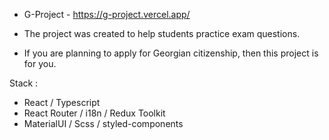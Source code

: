 - G-Project - https://g-project.vercel.app/



- The project was created to help students practice exam questions.
- If you are planning to apply for Georgian citizenship, then this project is for you.



Stack :
- React / Typescript
- React Router / i18n / Redux Toolkit
- MaterialUI / Scss / styled-components
